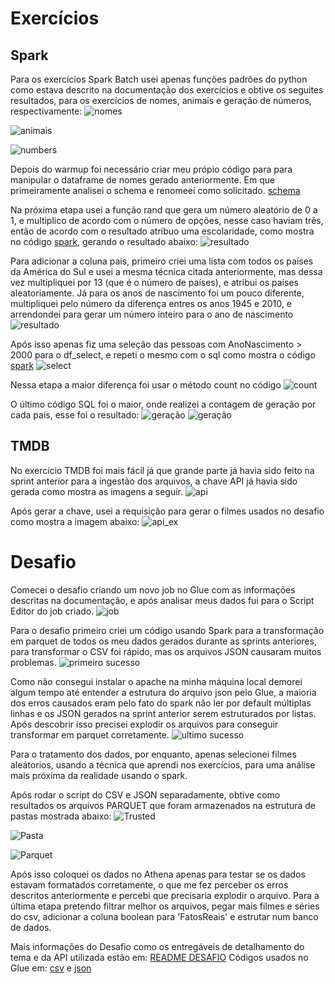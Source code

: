 # Exercícios

## Spark

Para os exercícios Spark Batch usei apenas funções padrões do python como estava descrito na documentação dos exercícios e obtive os seguites resultados, para os exercícios de nomes, animais e geração de números, respectivamente:
![nomes](./txt_nomes.png)

![animais](./csv_animais.png)

![numbers](./warmup_numbers.png)

Depois do warmup foi necessário criar meu própio código para para manipular o dataframe de nomes gerado anteriormente. Em que primeiramente analisei o schema e renomeei como solicitado.
[schema](./schema_renomeado.png)

Na próxima etapa usei a função rand que gera um número aleatório de 0 a 1, e multiplico de acordo com o número de opções, nesse caso haviam três, então de acordo com o resultado atribuo uma escolaridade, como mostra no código [spark](../exercícios/Spark%20Batch/spark.py), gerando o resultado abaixo:
![resultado](./nome_escolaridade.png)

Para adicionar a coluna pais, primeiro criei uma lista com todos os países da América do Sul e usei a mesma técnica citada anteriormente, mas dessa vez multipliquei por 13 (que é o número de países), e atribui os países aleatoriamente.
Já para os anos de nascimento foi um pouco diferente, multipliquei pelo número da diferença entres os anos 1945 e 2010, e arrendondei para gerar um número inteiro para o ano de nascimento
![resultado](./nome_nascimento.png)

Após isso apenas fiz uma seleção das pessoas com AnoNascimento > 2000 para o df_select, e repeti o mesmo com o sql como mostra o código [spark](../exercícios/Spark%20Batch/spark.py)
![select](../evidencias/nomes_21.png)

Nessa etapa a maior diferença foi usar o método count no código
![count](./count_millenials.png)

O último código SQL foi o maior, onde realizei a contagem de geração por cada país, esse foi o resultado:
![geração](./count_por_pais.png)
![geração](./count_geracao.png)

## TMDB

No exercício TMDB foi mais fácil já que grande parte já havia sido feito na sprint anterior para a ingestão dos arquivos, a chave API já havia sido gerada como mostra as imagens a seguir.
![api](./api.png)

Após gerar a chave, usei a requisição para gerar o filmes usados no desafio como mostra a imagem abaixo:
![api_ex](./api_desafio.png)

# Desafio

Comecei o desafio criando um novo job no Glue com as informações descritas na documentação, e após analisar meus dados fui para o Script Editor do job criado.
![job](./job.png)

Para o desafio primeiro criei um código usando Spark para a transformação em parquet de todos os meu dados gerados durante as sprints anteriores, para transformar o CSV foi rápido, mas os arquivos JSON causaram muitos problemas.
![primeiro sucesso](./primeiro_sucesso.png)

Como não consegui instalar o apache na minha máquina local demorei algum tempo até entender a estrutura do arquivo json pelo Glue, a maioria dos erros causados eram pelo fato do spark não ler por default múltiplas linhas e os JSON gerados na sprint anterior serem estruturados por listas. Após descobrir isso precisei explodir os arquivos para conseguir transformar em parquet corretamente.
![ultimo sucesso](./sucesso%20final.png)

Para o tratamento dos dados, por enquanto, apenas selecionei filmes aleátorios, usando a técnica que aprendi nos exercícios, para uma análise mais próxima da realidade usando o spark.

Após rodar o script do CSV e JSON separadamente, obtive como resultados os arquivos PARQUET que foram armazenados na estrutura de pastas mostrada abaixo:
![Trusted](./trusted_zone.png)

![Pasta](./local_tmdb.png)

![Parquet](./parquet.png)

Após isso coloquei os dados no Athena apenas para testar se os dados estavam formatados corretamente, o que me fez perceber os erros descritos anteriormente e percebi que precisaria explodir o arquivo.
Para a última etapa pretendo filtrar melhor os arquivos, pegar mais filmes e séries do csv, adicionar a coluna boolean para 'FatosReais' e estrutar num banco de dados.

Mais informações do Desafio como os entregáveis de detalhamento do tema e da API utilizada estão em: [README DESAFIO](../Desafio/README.md)
Códigos usados no Glue em: [csv](../Desafio/codcsv.py) e [json](../Desafio/codjson.py)
